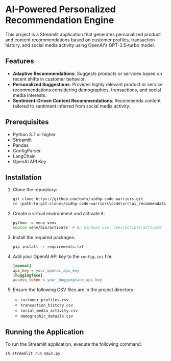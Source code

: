 # AI-Powered Personalized Recommendation Engine

This project is a Streamlit application that generates personalized product and content recommendations based on customer profiles, transaction history, and social media activity using OpenAI's GPT-3.5-turbo model.

## Features

- **Adaptive Recommendations**: Suggests products or services based on recent shifts in customer behavior.
- **Personalized Suggestions**: Provides highly relevant product or service recommendations considering demographics, transactions, and social media interests.
- **Sentiment-Driven Content Recommendations**: Recommends content tailored to sentiment inferred from social media activity.

## Prerequisites

- Python 3.7 or higher
- Streamlit
- Pandas
- ConfigParser
- LangChain
- OpenAI API Key

## Installation

1. Clone the repository:
    ```sh
    git clone https://github.com/ewfx/aidhp-code-warriors.git
    cd <path-to-git-clone>/aidhp-code-warriors\code\src\ai_recommendation_engine\src
    ```

2. Create a virtual environment and activate it:
    ```sh
    python -m venv venv
    source venv/bin/activate  # On Windows use `venv\Scripts\activate`
    ```

3. Install the required packages:
    ```sh
    pip install -r requirements.txt
    ```

4. Add your OpenAI API key to the `config.ini` file:
    ```ini
    [openai]
    api_key = your_openai_api_key
	[huggingface]
	access_token = your_huggingface_api_key
    ```

5. Ensure the following CSV files are in the project directory:
    - `customer_profiles.csv`
    - `transaction_history.csv`
    - `social_media_activity.csv`
    - `demographic_details.csv`

## Running the Application

To run the Streamlit application, execute the following command:
```
sh streamlit run main.py
